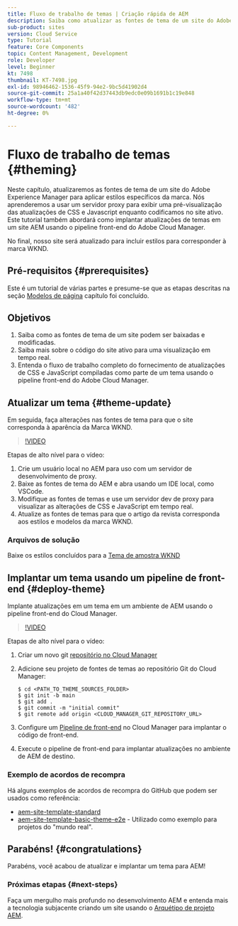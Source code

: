 ```yaml
---
title: Fluxo de trabalho de temas | Criação rápida de AEM
description: Saiba como atualizar as fontes de tema de um site do Adobe Experience Manager para aplicar estilos específicos de marca. Saiba como usar um servidor proxy para exibir uma pré-visualização ao vivo das atualizações de CSS e Javascript. Este tutorial também abordará como implantar atualizações de temas em um site AEM usando o pipeline front-end do Adobe Cloud Manager.
sub-product: sites
version: Cloud Service
type: Tutorial
feature: Core Components
topic: Content Management, Development
role: Developer
level: Beginner
kt: 7498
thumbnail: KT-7498.jpg
exl-id: 98946462-1536-45f9-94e2-9bc5d41902d4
source-git-commit: 25a1a40f42d37443db9edc0e09b1691b1c19e848
workflow-type: tm+mt
source-wordcount: '482'
ht-degree: 0%

---
```


# Fluxo de trabalho de temas {#theming}

Neste capítulo, atualizaremos as fontes de tema de um site do Adobe Experience Manager para aplicar estilos específicos da marca. Nós aprenderemos a usar um servidor proxy para exibir uma pré-visualização das atualizações de CSS e Javascript enquanto codificamos no site ativo. Este tutorial também abordará como implantar atualizações de temas em um site AEM usando o pipeline front-end do Adobe Cloud Manager.

No final, nosso site será atualizado para incluir estilos para corresponder à marca WKND.

## Pré-requisitos {#prerequisites}

Este é um tutorial de várias partes e presume-se que as etapas descritas na seção [Modelos de página](./page-templates.md) capítulo foi concluído.

## Objetivos

1. Saiba como as fontes de tema de um site podem ser baixadas e modificadas.
1. Saiba mais sobre o código do site ativo para uma visualização em tempo real.
1. Entenda o fluxo de trabalho completo do fornecimento de atualizações de CSS e JavaScript compiladas como parte de um tema usando o pipeline front-end do Adobe Cloud Manager.

## Atualizar um tema {#theme-update}

Em seguida, faça alterações nas fontes de tema para que o site corresponda à aparência da Marca WKND.

>[!VIDEO](https://video.tv.adobe.com/v/332918/?quality=12&learn=on)

Etapas de alto nível para o vídeo:

1. Crie um usuário local no AEM para uso com um servidor de desenvolvimento de proxy.
1. Baixe as fontes de tema do AEM e abra usando um IDE local, como VSCode.
1. Modifique as fontes de temas e use um servidor dev de proxy para visualizar as alterações de CSS e JavaScript em tempo real.
1. Atualize as fontes de temas para que o artigo da revista corresponda aos estilos e modelos da marca WKND.

### Arquivos de solução

Baixe os estilos concluídos para a [Tema de amostra WKND](assets/theming/WKND-THEME-src-1.1.zip)

## Implantar um tema usando um pipeline de front-end {#deploy-theme}

Implante atualizações em um tema em um ambiente de AEM usando o pipeline front-end do Cloud Manager.

>[!VIDEO](https://video.tv.adobe.com/v/338722/?quality=12&learn=on)

Etapas de alto nível para o vídeo:

1. Criar um novo git [repositório no Cloud Manager](https://experienceleague.adobe.com/docs/experience-manager-cloud-manager/using/managing-code/cloud-manager-repositories.html)
1. Adicione seu projeto de fontes de temas ao repositório Git do Cloud Manager:

   ```shell
   $ cd <PATH_TO_THEME_SOURCES_FOLDER>
   $ git init -b main
   $ git add .
   $ git commit -m "initial commit"
   $ git remote add origin <CLOUD_MANAGER_GIT_REPOSITORY_URL>
   ```

1. Configure um [Pipeline de front-end](https://experienceleague.adobe.com/docs/experience-manager-cloud-service/implementing/using-cloud-manager/cicd-pipelines/introduction-ci-cd-pipelines.html) no Cloud Manager para implantar o código de front-end.
1. Execute o pipeline de front-end para implantar atualizações no ambiente de AEM de destino.

### Exemplo de acordos de recompra

Há alguns exemplos de acordos de recompra do GitHub que podem ser usados como referência:

* [aem-site-template-standard](https://github.com/adobe/aem-site-template-standard)
* [aem-site-template-basic-theme-e2e](https://github.com/adobe/aem-site-template-basic-theme-e2e) - Utilizado como exemplo para projetos do &quot;mundo real&quot;.

## Parabéns! {#congratulations}

Parabéns, você acabou de atualizar e implantar um tema para AEM!

### Próximas etapas {#next-steps}

Faça um mergulho mais profundo no desenvolvimento AEM e entenda mais a tecnologia subjacente criando um site usando o [Arquétipo de projeto AEM](../project-archetype/overview.md).
